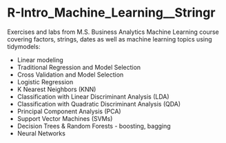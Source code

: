 # R-Intro_Machine_Learning__Stringr
Exercises and labs from M.S. Business Analytics Machine Learning course covering factors, strings, dates as well as machine learning topics using tidymodels:
- Linear modeling
- Traditional Regression and Model Selection
- Cross Validation and Model Selection
- Logistic Regression
- K Nearest Neighbors (KNN)
- Classification with Linear Discriminant Analysis (LDA)
- Classification with Quadratic Discriminant Analysis (QDA)
- Principal Component Analysis (PCA)
- Support Vector Machines (SVMs)
- Decision Trees & Random Forests - boosting, bagging
- Neural Networks
